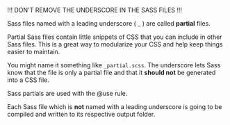 !!! DON'T REMOVE THE UNDERSCORE IN THE SASS FILES !!!

Sass files named with a leading underscore ( _ ) are called **partial** files.

Partial Sass files contain little snippets of CSS that you can include in other Sass files.
This is a great way to modularize your CSS and help keep things easier to maintain.

You might name it something like `_partial.scss`.
The underscore lets Sass know that the file is only a partial file and that it **should not** be generated into a CSS file.

Sass partials are used with the @use rule.

Each Sass file which is **not** named with a leading underscore is going to be compiled and written to its respective output folder.
